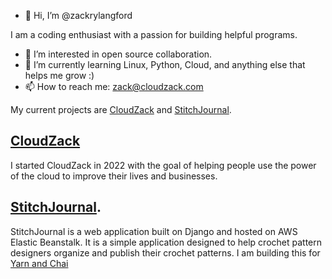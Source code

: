 - 👋 Hi, I’m @zackrylangford

I am a coding enthusiast with a passion for building helpful programs. 

- 👀 I’m interested in open source collaboration. 
- 🌱 I’m currently learning Linux, Python, Cloud, and anything else that helps me grow :) 
- 📫 How to reach me: zack@cloudzack.com


My current projects are [CloudZack](https://cloudzack.com) and [StitchJournal](https://stitchjournal.com). 

## [CloudZack](https://cloudzack.com)
I started CloudZack in 2022 with the goal of helping people use the power of the cloud to improve their lives and businesses. 

## [StitchJournal](https://stitchjournal.com). 
StitchJournal is a web application built on Django and hosted on AWS Elastic Beanstalk. It is a simple application designed to help crochet pattern designers organize and publish their crochet patterns. I am building this for [Yarn and Chai](https://yarnandchai.com) 

<!---
zackrylangford/zackrylangford is a ✨ special ✨ repository because its `README.md` (this file) appears on your GitHub profile.
You can click the Preview link to take a look at your changes.
--->
